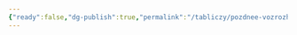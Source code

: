 ```yaml
---
{"ready":false,"dg-publish":true,"permalink":"/tabliczy/pozdnee-vozrozhdenie/portret-molodogo-cheloveka/","dgPassFrontmatter":true}
---
```



